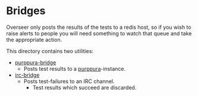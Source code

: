 # Bridges

Overseer only posts the results of the tests to a redis host, so if
you wish to raise alerts to people you will need something to watch
that queue and take the appropriate action.

This directory contains two utilities:

* [purppura-bridge](purppura-bridge/)
   * Posts test results to a [purppura](https://github.com/skx/purppura/)-instance.
* [irc-bridge](irc-bridge/)
   * Posts test-failures to an IRC channel.
     * Test results which succeed are discarded.
